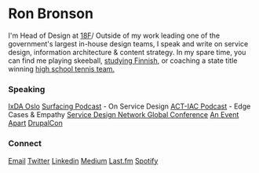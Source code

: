 <script context="module">
	/**
	 * @type {import('@sveltejs/kit').Load}
	 */
	export async function load({ fetch }) {
		const res = await fetch(`/posts.json`);
		const posts = await res.json();

		return {
			props: {
				posts
			}
		};
	}
</script>

<script>
	import Seo from '$lib/Seo.svelte';
	import BlogSummary from '$lib/BlogSummary.svelte';
	import { variables } from '$lib/variables';
	export let posts;

	const postsToShow = 3;
	$: blogPosts = posts.slice(0, postsToShow);
</script>

<!-- TODO UPDATE THE SEO INFO -->
<Seo title="Ron Bronson" description={variables.siteDescription} path="/" openGraphImage=""/>

# Ron Bronson

<p>I'm Head of Design at <a href="https://18f.gsa.gov">18F</a>/
Outside of my work leading one of the government's largest in-house design teams, I speak and write on service design, information architecture & content strategy. 
In my spare time, you can find me playing skeeball, <a href="https://www.superpesis.fi/uutiset/yhdysvaltalainen-ron-bronson-toteutti-unelmansa-ja-matkusti-suomeen-katsomaan-pesapalloa/">studying Finnish</a>, or coaching a state title winning <a href="https://www.oregonlive.com/highschoolsports/2022/05/catlin-gabel-sweeps-class-4a3a2a1a-tennis-team-titles.html#:~:text=The%20Catlin%20Gabel%20Eagles%20came,reached%20the%20summit%20in%202022.">high school tennis team.</a>

<h3>Speaking</h3>
<a href="https://vimeo.com/651801535">IxDA Oslo</a>
<a href="https://www.surfacingpodcast.com/ron-bronson-transcript">Surfacing Podcast</a> - On Service Design
<a href="https://open.spotify.com/episode/3Xd9MZ9HdByErb41jb7vUX">ACT-IAC Podcast</a> - Edge Cases & Empathy
<a href="https://youtu.be/JqguCFiY3KM">Service Design Network Global Conference</a>
<a href="https://aneventapart.com/event/online-0720#s24059">An Event Apart</a>
<a href="https://www.youtube.com/watch?v=REUJCWpFOcI">DrupalCon</a>


<h3>Connect</h3>
<a href="mailto:contact@ronbronson.com">Email</a>
<a href="https://twitter.com/ronbronson">Twitter</a>
<a href="https://linkedin.com/in/ronbronson">Linkedin</a>
<a href="https://ronbronson.medium.com/">Medium</a>
<a href="https://last.fm/user/omnivoreron">Last.fm</a>
<a href="https://open.spotify.com/user/ronbronson?si=5ad7335e796f4535">Spotify</a>

<!--

## [Recent blog posts](/blog)

{#each blogPosts as blogPost}
<BlogSummary {blogPost} />
{/each} 
-->
